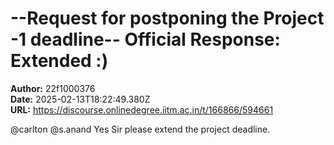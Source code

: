 # --Request for postponing the Project -1 deadline-- Official Response: Extended :)

**Author:** 22f1000376  
**Date:** 2025-02-13T18:22:49.380Z  
**URL:** https://discourse.onlinedegree.iitm.ac.in/t/166866/594661

@carlton @s.anand Yes Sir please extend the project deadline.
